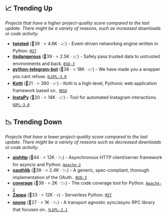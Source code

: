 ## 📈 Trending Up

_Projects that have a higher project-quality score compared to the last update. There might be a variety of reasons, such as increased downloads or code activity._

- <b><a href="https://github.com/twisted/twisted">twisted</a></b> (🥇39 ·  ⭐ 4.6K · 📈) - Event-driven networking engine written in Python. <code><a href="http://bit.ly/34MBwT8">MIT</a></code>
- <b><a href="https://github.com/pallets/itsdangerous">itsdangerous</a></b> (🥇39 ·  ⭐ 2.5K · 📈) - Safely pass trusted data to untrusted environments and back. <code><a href="http://bit.ly/3aKzpTv">BSD-3</a></code>
- <b><a href="https://github.com/python-telegram-bot/python-telegram-bot">python-telegram-bot</a></b> (🥈38 ·  ⭐ 18K · 📈) - We have made you a wrapper you cant refuse. <code><a href="http://bit.ly/37RvQcA">❗️LGPL-3.0</a></code>
- <b><a href="https://github.com/Kotti/Kotti">Kotti</a></b> (🥉21 ·  ⭐ 380 · 📈) - Kotti is a high-level, Pythonic web application framework based on.. <code><a href="https://tldrlegal.com/search?q=BSD">❗️BSD</a></code>
- <b><a href="https://github.com/timgrossmann/InstaPy">InstaPy</a></b> (🥉20 ·  ⭐ 14K · 📈) - Tool for automated Instagram interactions. <code><a href="http://bit.ly/2M0xdwT">❗️GPL-3.0</a></code>

## 📉 Trending Down

_Projects that have a lower project-quality score compared to the last update. There might be a variety of reasons such as decreased downloads or code activity._

- <b><a href="https://github.com/aio-libs/aiohttp">aiohttp</a></b> (🥇44 ·  ⭐ 12K · 📉) - Asynchronous HTTP client/server framework for asyncio and Python. <code><a href="http://bit.ly/3nYMfla">Apache-2</a></code>
- <b><a href="https://github.com/oauthlib/oauthlib">oauthlib</a></b> (🥇39 ·  ⭐ 2.4K · 📉) - A generic, spec-compliant, thorough implementation of the OAuth.. <code><a href="http://bit.ly/3aKzpTv">BSD-3</a></code>
- <b><a href="https://github.com/nedbat/coveragepy">coverage</a></b> (🥇39 ·  ⭐ 2K · 📉) - The code coverage tool for Python. <code><a href="http://bit.ly/3nYMfla">Apache-2</a></code>
- <b><a href="https://github.com/Miserlou/Zappa">Zappa</a></b> (🥈33 ·  ⭐ 12K · 💀) - Serverless Python. <code><a href="http://bit.ly/34MBwT8">MIT</a></code>
- <b><a href="https://github.com/arskom/spyne">spyne</a></b> (🥉27 ·  ⭐ 1K · 📉) - A transport agnostic sync/async RPC library that focuses on.. <code><a href="https://tldrlegal.com/search?q=LGPL-2.1">❗️LGPL-2.1</a></code>

